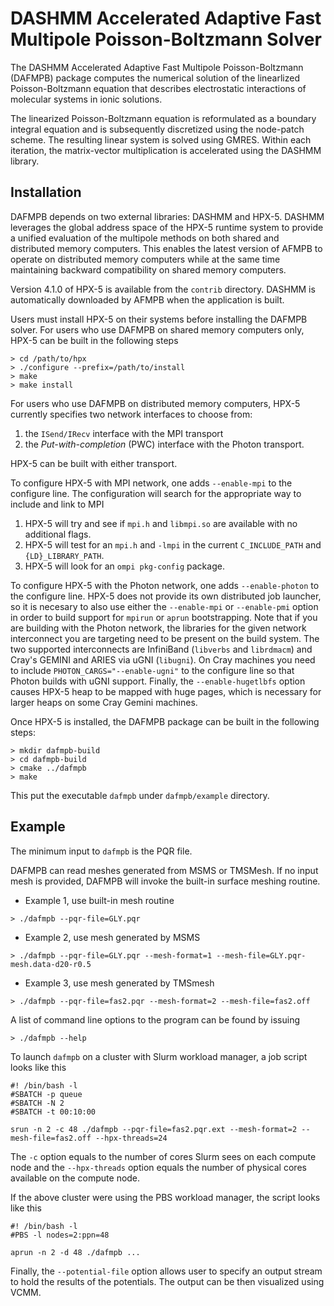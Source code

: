 # DASHMM Accelerated Adaptive Fast Multipole Poisson-Boltzmann Solver 

The DASHMM Accelerated Adaptive Fast Multipole Poisson-Boltzmann (DAFMPB) package computes the
numerical solution of the linearlized Poisson-Boltzmann equation that describes
electrostatic interactions of molecular systems in ionic solutions. 

The linearized Poisson-Boltzmann equation is reformulated as a boundary integral
equation and is subsequently discretized using the node-patch scheme. The
resulting linear system is solved using GMRES. Within each iteration, the
matrix-vector multiplication is accelerated using the DASHMM library. 

## Installation
DAFMPB depends on two external libraries: DASHMM and HPX-5. DASHMM leverages 
the global address space of the HPX-5 runtime system to provide a unified
evaluation of the multipole methods on both shared and distributed memory computers. 
This enables the latest version of AFMPB to operate on distributed memory 
computers while at the same time maintaining backward compatibility on shared
memory computers. 

Version 4.1.0 of HPX-5 is available from the `contrib` directory. 
DASHMM is automatically downloaded by AFMPB when the application is built. 

Users must install HPX-5 on their systems before installing the DAFMPB
solver. For users who use DAFMPB on shared memory computers only, HPX-5 can be
built in the following steps

```
> cd /path/to/hpx
> ./configure --prefix=/path/to/install
> make
> make install
```

For users who use DAFMPB on distributed memory computers, HPX-5 currently
specifies two network interfaces to choose from: 
1. the `ISend/IRecv` interface with the MPI transport 
2. the _Put-with-completion_ (PWC) interface with the Photon transport.  

HPX-5 can be built with either transport.

To configure HPX-5 with MPI network, one adds `--enable-mpi` to the configure
line.  The configuration will search for the appropriate way to include and link
to MPI
1. HPX-5 will try and see if `mpi.h` and `libmpi.so` are available with no
additional flags.
2. HPX-5 will test for an `mpi.h` and `-lmpi` in the current `C_INCLUDE_PATH`
and `{LD}_LIBRARY_PATH`. 
3. HPX-5 will look for an `ompi pkg-config` package. 

To configure HPX-5 with the Photon network, one adds `--enable-photon` to the
configure line. HPX-5 does not provide its own distributed job launcher, so it
is necesary to also use either the `--enable-mpi` or `--enable-pmi` option in
order to build support for `mpirun` or `aprun` bootstrapping. Note that if you
are building with the Photon network, the libraries for the given network
interconnect you are targeting need to be present on the build system. The two
supported interconnects are InfiniBand (`libverbs` and `librdmacm`) and Cray's
GEMINI and ARIES via uGNI (`libugni`). On Cray machines you need to include
`PHOTON_CARGS="--enable-ugni"` to the configure line so that Photon builds with
uGNI support.  Finally, the `--enable-hugetlbfs` option causes HPX-5 heap to be
mapped with huge pages, which is necessary for larger heaps on some Cray Gemini
machines.

Once HPX-5 is installed, the DAFMPB package can be built in the following steps:

```
> mkdir dafmpb-build
> cd dafmpb-build
> cmake ../dafmpb 
> make 
```
This put the executable `dafmpb` under `dafmpb/example` directory. 

## Example
The minimum input to `dafmpb` is the PQR file. 

DAFMPB can read meshes generated from MSMS or TMSMesh. If no input mesh is 
provided, DAFMPB will invoke the built-in surface meshing routine. 

* Example 1, use built-in mesh routine
```
> ./dafmpb --pqr-file=GLY.pqr
```

* Example 2, use mesh generated by MSMS
```
> ./dafmpb --pqr-file=GLY.pqr --mesh-format=1 --mesh-file=GLY.pqr-mesh.data-d20-r0.5 
```

* Example 3, use mesh generated by TMSmesh
```
> ./dafmpb --pqr-file=fas2.pqr --mesh-format=2 --mesh-file=fas2.off 
```

A list of command line options to the program can be found by issuing
```
> ./dafmpb --help
```

To launch `dafmpb` on a cluster with Slurm workload manager, a job script looks
like this
```
#! /bin/bash -l
#SBATCH -p queue
#SBATCH -N 2
#SBATCH -t 00:10:00

srun -n 2 -c 48 ./dafmpb --pqr-file=fas2.pqr.ext --mesh-format=2 --mesh-file=fas2.off --hpx-threads=24
```
The `-c` option equals to the number of cores Slurm sees on each compute node
and the `--hpx-threads` option equals the number of physical cores available on
the compute node.

If the above cluster were using the PBS workload manager, the script looks like this 
```
#! /bin/bash -l
#PBS -l nodes=2:ppn=48

aprun -n 2 -d 48 ./dafmpb ...
```

Finally, the `--potential-file` option allows user to specify an output stream
to hold the results of the potentials. The output can be then visualized using
VCMM.

